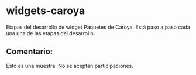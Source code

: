 # widgets-caroya

Etapas del desarrollo de widget Paquetes de Caroya.
Está paso a paso cada una una de las etapas del desarrollo.

## Comentario:

Esto es una muestra. No se aceptan participaciones.


